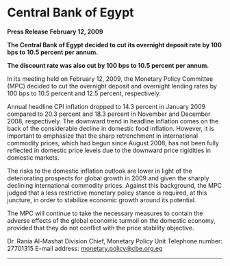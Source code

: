 # Central Bank of Egypt

**Press Release**
**February 12, 2009**

**The Central Bank of Egypt decided to cut its overnight deposit rate by 100 bps to**
**10.5 percent per annum.**

**The discount rate was also cut by 100 bps to 10.5 percent per annum.**

In its meeting held on February 12, 2009, the Monetary Policy Committee (MPC)
decided to cut the overnight deposit and overnight lending rates by 100 bps to 10.5
percent and 12.5 percent, respectively.

Annual headline CPI inflation dropped to 14.3 percent in January 2009 compared to
20.3 percent and 18.3 percent in November and December 2008, respectively. The
downward trend in headline inflation comes on the back of the considerable decline in
domestic food inflation. However, it is important to emphasize that the sharp
retrenchment in international commodity prices, which had begun since August 2008,
has not been fully reflected in domestic price levels due to the downward price
rigidities in domestic markets.

The risks to the domestic inflation outlook are lower in light of the deteriorating
prospects for global growth in 2009 and given the sharply declining international
commodity prices. Against this background, the MPC judged that a less restrictive
monetary policy stance is required, at this juncture, in order to stabilize economic
growth around its potential.

The MPC will continue to take the necessary measures to contain the adverse effects
of the global economic turmoil on the domestic economy, provided that they do not
conflict with the price stability objective.

Dr. Rania Al-Mashat
Division Chief, Monetary Policy Unit
Telephone number: 27701315
E-mail address: monetary.policy@cbe.org.eg


-----

